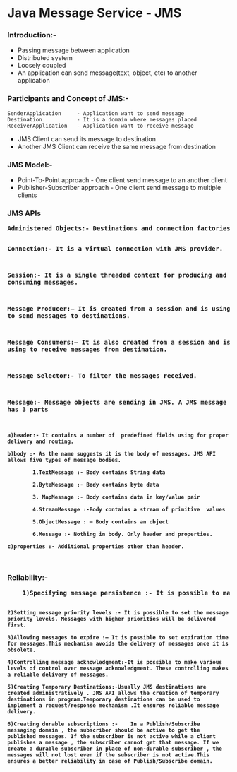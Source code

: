 <h1>Java Message Service - JMS</h1>

<h3>Introduction:-</h3>

- Passing message between application
- Distributed system
- Loosely coupled
- An application can send message(text, object, etc) to another application


<h3>Participants and Concept of JMS:-</h3>

	SenderApplication     - Application want to send message
	Destination           - It is a domain where messages placed
	ReceiverApplication   - Application want to receive message
	
- JMS Client can send its message to destination
- Another JMS Client can receive the same message from destination 


<h3>JMS Model:-</h3>

- Point-To-Point approach        - One client send message to an another client
- Publisher-Subscriber approach  - One client send message to multiple clients

<h3>JMS APIs</h3>
<pre>
<b>Administered Objects:-<b> Destinations and connection factories are referred as administered objects.These are not usually maintaining by program . These objects will be bound to JNDI  name space . Clients can access these administered object using JNDI look up.

<b>Connection:-</b> It is a virtual connection with JMS provider.

<b>Session:-</b> It is a single threaded  context for producing and consuming messages.

<b>Message Producer:–</b> It is created from a session and is using to send messages to destinations.

<b>Message Consumers:–</b> It is also created from a session and is using to receive messages from destination.

<b>Message Selector:-</b> To filter the messages received.

<b>Message:-</b> Message objects are sending in JMS. A JMS message has 3 parts

	a)header:- It contains a number of  predefined fields using for proper delivery and routing.
	
	b)body :- As the name suggests it is the body of messages. JMS API allows five types of message bodies.

	        1.TextMessage :- Body contains String data
	
	        2.ByteMessage :- Body contains byte data
	
	        3. MapMessage :- Body contains data in key/value pair
	
	        4.StreamMessage :-Body contains a stream of primitive  values
	
	        5.ObjectMessage : – Body contains an object
	
	        6.Message :- Nothing in body. Only header and properties.
	
	c)properties :- Additional properties other than header.
</pre>

<h3>Reliability:-</h3>
<pre>
	1)Specifying message persistence :- It is possible to make messages persistent or non-persistent.Persistent messages will be persisted in case of JMS provider failure. It ensures reliable message delivery.
	
	2)Setting message priority levels :- It is possible to set the message priority levels. Messages with higher priorities will be delivered first.
	
	3)Allowing messages to expire :– It is possible to set expiration time for messages.This mechanism avoids the delivery of messages once it is obsolete.
	
	4)Controlling message acknowledgment:-It is possible to make various levels of control over message acknowledgment. These controlling makes a reliable delivery of messages.
	
	5)Creating Temporary Destinations:-Usually JMS destinations are created administratively . JMS API allows the creation of temporary destinations in program.Temporary destinations can be used to implement a request/response mechanism .It ensures reliable message delivery.
	
	6)Creating durable subscriptions :-    In a Publish/Subscribe messaging domain , the subscriber should be active to get the published messages. If the subscriber is not active while a client publishes a message , the subscriber cannot get that message. If we create a durable subscriber in place of non-durable subscriber , the messages will not lost even if the subscriber is not active.This ensures a better reliability in case of Publish/Subscribe domain.
</pre>